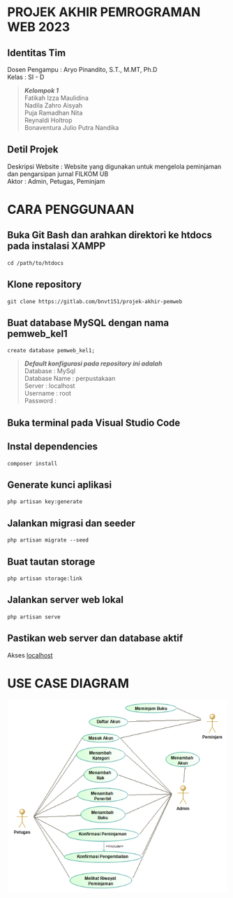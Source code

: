 # PROJEK AKHIR PEMROGRAMAN WEB 2023
## Identitas Tim
Dosen Pengampu : Aryo Pinandito, S.T., M.MT, Ph.D<br />
Kelas : SI - D<br />
>***Kelompok 1***<br />
Fatikah Izza Maulidina<br />
Nadila Zahro Aisyah<br />
Puja Ramadhan Nita<br />
Reynaldi Holtrop<br />
Bonaventura Julio Putra Nandika<br />
## Detil Projek
Deskripsi Website : Website yang digunakan untuk mengelola peminjaman dan pengarsipan jurnal FILKOM UB<br />
Aktor : Admin, Petugas, Peminjam<br />

# CARA PENGGUNAAN
## Buka Git Bash dan arahkan direktori ke htdocs pada instalasi XAMPP
```
cd /path/to/htdocs
```

## Klone repository
```
git clone https://gitlab.com/bnvt151/projek-akhir-pemweb
```

## Buat database MySQL dengan nama pemweb_kel1
```
create database pemweb_kel1;
```
>***Default konfigurasi pada repository ini adalah***<br />
Database : MySql<br />
Database Name : perpustakaan<br />
Server : localhost<br />
Username : root<br />
Password :<br />

## Buka terminal pada Visual Studio Code

## Instal dependencies
```
composer install
```

## Generate kunci aplikasi
```
php artisan key:generate
```

## Jalankan migrasi dan seeder
```
php artisan migrate --seed
```

## Buat tautan storage
```
php artisan storage:link
```

## Jalankan server web lokal
```
php artisan serve
```

## Pastikan web server dan database aktif
Akses [localhost](http://127.0.0.1:8000)

# USE CASE DIAGRAM
![Use Case](use_case.png)